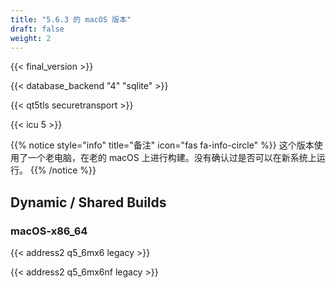 ```yaml
---
title: "5.6.3 的 macOS 版本"
draft: false
weight: 2
---
```


{{< final_version >}}

{{< database_backend "4" "sqlite" >}}

{{< qt5tls securetransport >}}

{{< icu 5 >}}

{{% notice style="info" title="备注"  icon="fas fa-info-circle" %}}
这个版本使用了一个老电脑，在老的 macOS 上进行构建。没有确认过是否可以在新系统上运行。
{{% /notice %}}

## Dynamic / Shared Builds

### macOS-x86_64

{{< address2 q5_6mx6 legacy >}}

{{< address2 q5_6mx6nf legacy >}}
